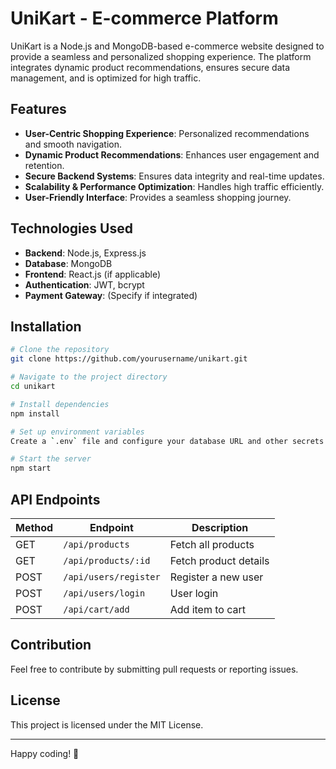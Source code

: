 # UniKart - E-commerce Platform

UniKart is a Node.js and MongoDB-based e-commerce website designed to provide a seamless and personalized shopping experience. The platform integrates dynamic product recommendations, ensures secure data management, and is optimized for high traffic.

## Features
- **User-Centric Shopping Experience**: Personalized recommendations and smooth navigation.
- **Dynamic Product Recommendations**: Enhances user engagement and retention.
- **Secure Backend Systems**: Ensures data integrity and real-time updates.
- **Scalability & Performance Optimization**: Handles high traffic efficiently.
- **User-Friendly Interface**: Provides a seamless shopping journey.

## Technologies Used
- **Backend**: Node.js, Express.js
- **Database**: MongoDB
- **Frontend**: React.js (if applicable)
- **Authentication**: JWT, bcrypt
- **Payment Gateway**: (Specify if integrated)

## Installation
```sh
# Clone the repository
git clone https://github.com/yourusername/unikart.git

# Navigate to the project directory
cd unikart

# Install dependencies
npm install

# Set up environment variables
Create a `.env` file and configure your database URL and other secrets.

# Start the server
npm start
```

## API Endpoints
| Method | Endpoint        | Description           |
|--------|----------------|-----------------------|
| GET    | `/api/products` | Fetch all products   |
| GET    | `/api/products/:id` | Fetch product details |
| POST   | `/api/users/register` | Register a new user |
| POST   | `/api/users/login` | User login |
| POST   | `/api/cart/add` | Add item to cart |

## Contribution
Feel free to contribute by submitting pull requests or reporting issues.

## License
This project is licensed under the MIT License.

---

Happy coding! 🚀

